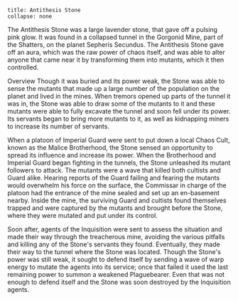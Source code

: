 ```ad-GM_Note
title: Antithesis Stone
collapse: none
```

The Antithesis Stone was a large lavender stone, that gave off a pulsing pink glow. It was found in a collapsed tunnel in the Gorgonid Mine, part of the Shatters, on the planet Sepheris Secundus. The Antithesis Stone gave off an aura, which was the raw power of chaos itself, and was able to alter anyone that came near it by transforming them into mutants, which it then controlled.

Overview
Though it was buried and its power weak, the Stone was able to sense the mutants that made up a large number of the population on the planet and lived in the mines. When tremors opened up parts of the tunnel it was in, the Stone was able to draw some of the mutants to it and these mutants were able to fully excavate the tunnel and soon fell under its power. Its servants began to bring more mutants to it, as well as kidnapping miners to increase its number of servants.

When a platoon of Imperial Guard were sent to put down a local Chaos Cult, known as the Malice Brotherhood, the Stone sensed an opportunity to spread its influence and increase its power. When the Brotherhood and Imperial Guard began fighting in the tunnels, the Stone unleashed its mutant followers to attack. The mutants were a wave that killed both cultists and Guard alike. Hearing reports of the Guard failing and fearing the mutants would overwhelm his force on the surface, the Commissar in charge of the platoon had the entrance of the mine sealed and set up an en-basement nearby. Inside the mine, the surviving Guard and cultists found themselves trapped and were captured by the mutants and brought before the Stone, where they were mutated and put under its control.

Soon after, agents of the Inquisition were sent to assess the situation and made their way through the treacherous mine, avoiding the various pitfalls and killing any of the Stone's servants they found. Eventually, they made their way to the tunnel where the Stone was located. Though the Stone's power was still weak, it sought to defend itself by sending a wave of warp energy to mutate the agents into its service; once that failed it used the last remaining power to summon a weakened Plaguebearer. Even that was not enough to defend itself and the Stone was soon destroyed by the Inquisition agents.